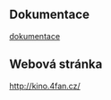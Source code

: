 
## Dokumentace
[dokumentace](kino_dokumentace_Achillesova.docx) <br>

## Webová stránka
http://kino.4fan.cz/ <br>
